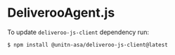 # DeliverooAgent.js

To update `deliveroo-js-client` dependency run:

    $ npm install @unitn-asa/deliveroo-js-client@latest